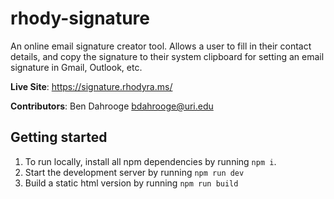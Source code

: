 # rhody-signature

An online email signature creator tool. Allows a user to fill in their contact details, and copy the signature to their system clipboard for setting an email signature in Gmail, Outlook, etc.

**Live Site**: https://signature.rhodyra.ms/

**Contributors**: Ben Dahrooge <bdahrooge@uri.edu>


## Getting started
1. To run locally, install all npm dependencies by running `npm i`.
2. Start the development server by running `npm run dev`
3. Build a static html version by running `npm run build`